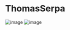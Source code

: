 # ThomasSerpa

![image](https://github.com/SerThomasJ/ThomasSerpa/assets/68978539/6678030b-6bae-4bf4-81b3-a3f12fc50df9) ![image](https://github.com/SerThomasJ/ThomasSerpa/assets/68978539/5e974223-65ff-458a-9155-ace535062a31)

